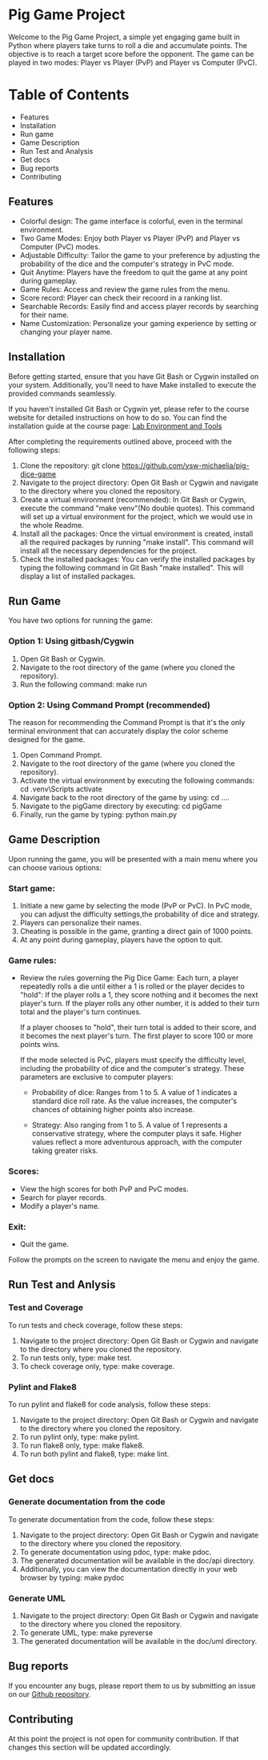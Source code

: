 # Pig Game Project
Welcome to the Pig Game Project, a simple yet engaging game built in Python where players take turns to roll a die and accumulate points. The objective is to reach a target score before the opponent. The game can be played in two modes: Player vs Player (PvP) and Player vs Computer (PvC).

# Table of Contents
- Features
- Installation
- Run game
- Game Description
- Run Test and Analysis
- Get docs
- Bug reports
- Contributing


## Features
- Colorful design: The game interface is colorful, even in the terminal environment.
- Two Game Modes: Enjoy both Player vs Player (PvP) and Player vs Computer (PvC) modes.
- Adjustable Difficulty: Tailor the game to your preference by adjusting the probability of the dice and the computer's strategy in PvC mode.
- Quit Anytime: Players have the freedom to quit the game at any point during gameplay.
- Game Rules: Access and review the game rules from the menu.
- Score record: Player can check their recoord in a ranking list.
- Searchable Records: Easily find and access player records by searching for their name.
- Name Customization: Personalize your gaming experience by setting or changing your player name.


## Installation
Before getting started, ensure that you have Git Bash or Cygwin installed on your system. Additionally, you'll need to have Make installed to execute the provided commands seamlessly.

If you haven't installed Git Bash or Cygwin yet, please refer to the course website for detailed instructions on how to do so. You can find the installation guide at the course page: [Lab Environment and Tools](https://hkr.instructure.com/courses/6796/pages/lab-environment-and-tools?module_item_id=352239)

After completing the requirements outlined above, proceed with the following steps:
1. Clone the repository: git clone https://github.com/ysw-michaelia/pig-dice-game
2. Navigate to the project directory: Open Git Bash or Cygwin and navigate to the directory where you cloned the repository.
3. Create a virtual environment (recommended): In Git Bash or Cygwin, execute the command "make venv"(No double quotes). This command will set up a virtual environment for the project, which we would use in the whole Readme. 
4. Install all the packages: Once the virtual environment is created, install all the required packages by running "make install". This command will install all the necessary dependencies for the project.
5. Check the installed packages: You can verify the installed packages by typing the following command in Git Bash "make installed". This will display a list of installed packages.


## Run Game
You have two options for running the game:

### Option 1: Using gitbash/Cygwin
1. Open Git Bash or Cygwin.
2. Navigate to the root directory of the game (where you cloned the repository).
3. Run the following command: make run

### Option 2: Using Command Prompt (recommended)
The reason for recommending the Command Prompt is that it's the only terminal environment that can accurately display the color scheme designed for the game.

1. Open Command Prompt.
2. Navigate to the root directory of the game (where you cloned the repository).
3. Activate the virtual environment by executing the following commands: cd .venv\Scripts
                                                                        activate
4. Navigate back to the root directory of the game by using: cd ..\..
5. Navigate to the pigGame directory by executing: cd pigGame
6. Finally, run the game by typing: python main.py


## Game Description
Upon running the game, you will be presented with a main menu where you can choose various options:

### Start game: 
1. Initiate a new game by selecting the mode (PvP or PvC). In PvC mode, you can adjust the difficulty settings,the probability of dice and strategy.
2. Players can personalize their names.
3. Cheating is possible in the game, granting a direct gain of 1000 points.
4. At any point during gameplay, players have the option to quit.

### Game rules:
- Review the rules governing the Pig Dice Game:
    Each turn, a player repeatedly rolls a die until either a 1 is rolled or the player decides to "hold": If the player rolls a 1, they score nothing and it becomes the next player's turn. If the player rolls any other number, it is added to their turn total and the player's turn continues.

    If a player chooses to "hold", their turn total is added to their score, and it becomes the next player's turn. The first player to score 100 or more points wins.

    If the mode selected is PvC, players must specify the difficulty level, including the probability of dice
    and the computer's strategy. These parameters are exclusive to computer players:
    - Probability of dice: Ranges from 1 to 5. A value of 1 indicates a standard dice roll rate. As the value increases, the computer's chances of obtaining higher points also increase.

    - Strategy: Also ranging from 1 to 5. A value of 1 represents a conservative strategy, where the computer plays it safe. Higher values reflect a more adventurous approach, with the computer taking greater risks.

### Scores: 
- View the high scores for both PvP and PvC modes.
- Search for player records.
- Modify a player's name.

### Exit:
- Quit the game.

Follow the prompts on the screen to navigate the menu and enjoy the game.


## Run Test and Anlysis

### Test and Coverage
To run tests and check coverage, follow these steps:
1. Navigate to the project directory: Open Git Bash or Cygwin and navigate to the directory where you cloned the repository.
2. To run tests only, type: make test.
3. To check coverage only, type: make coverage.

### Pylint and Flake8
To run pylint and flake8 for code analysis, follow these steps:
1. Navigate to the project directory: Open Git Bash or Cygwin and navigate to the directory where you cloned the repository.
2. To run pylint only, type: make pylint.
3. To run flake8 only, type: make flake8.
4. To run both pylint and flake8, type: make lint.


## Get docs

### Generate documentation from the code
To generate documentation from the code, follow these steps:
1. Navigate to the project directory: Open Git Bash or Cygwin and navigate to the directory where you cloned the repository.
2. To generate documentation using pdoc, type: make pdoc.
3. The generated documentation will be available in the doc/api directory.
4. Additionally, you can view the documentation directly in your web browser by typing: make pydoc

### Generate UML
1. Navigate to the project directory: Open Git Bash or Cygwin and navigate to the directory where you cloned the repository.
2. To generate UML, type: make pyreverse
3. The generated documentation will be available in the doc/uml directory.


## Bug reports
If you encounter any bugs, please report them to us by submitting an issue on our [Github repository](https://github.com/ysw-michaelia/pig-dice-game).


## Contributing
At this point the project is not open for community contribution. If that changes this section will be updated accordingly.

